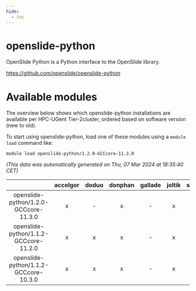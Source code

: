 ```yaml
---
hide:
  - toc
---
```


openslide-python
================


OpenSlide Python is a Python interface to the OpenSlide library.

https://github.com/openslide/openslide-python
# Available modules


The overview below shows which openslide-python installations are available per HPC-UGent Tier-2cluster, ordered based on software version (new to old).

To start using openslide-python, load one of these modules using a `module load` command like:

```shell
module load openslide-python/1.2.0-GCCcore-11.3.0
```

*(This data was automatically generated on Thu, 07 Mar 2024 at 18:35:40 CET)*  

| |accelgor|doduo|donphan|gallade|joltik|skitty|
| :---: | :---: | :---: | :---: | :---: | :---: | :---: |
|openslide-python/1.2.0-GCCcore-11.3.0|x|-|x|-|x|-|
|openslide-python/1.1.2-GCCcore-11.2.0|x|x|x|-|x|x|
|openslide-python/1.1.2-GCCcore-10.3.0|x|x|x|-|x|x|
